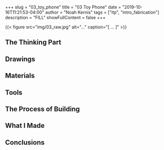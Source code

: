 +++
slug = "03_toy_phone"
title = "03 Toy Phone"
date = "2019-10-16T11:21:53-04:00"
author = "Noah Kernis"
tags = ["itp", "intro_fabrication"]
description = "FILL"
showFullContent = false
+++

{{< figure src="img/03_raw.jpg" alt="..." caption="[ ... ]" >}}

## The Thinking Part

## Drawings

## Materials

## Tools

## The Process of Building

## What I Made

## Conclusions 